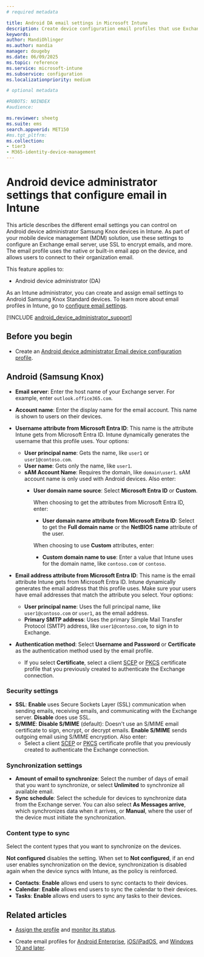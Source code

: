 ```yaml
---
# required metadata

title: Android DA email settings in Microsoft Intune
description: Create device configuration email profiles that use Exchange servers, and retrieve attributes from Microsoft Entra ID. Enable SSL or SMIME, authenticate users with certificates or username/password, and synchronize email and schedules on Android device administrator Samsung Knox devices using Microsoft Intune.
keywords:
author: MandiOhlinger
ms.author: mandia
manager: dougeby
ms.date: 06/09/2025
ms.topic: reference
ms.service: microsoft-intune
ms.subservice: configuration
ms.localizationpriority: medium

# optional metadata

#ROBOTS: NOINDEX
#audience:

ms.reviewer: sheetg
ms.suite: ems
search.appverid: MET150
#ms.tgt_pltfrm:
ms.collection:
- tier3
- M365-identity-device-management
---
```


# Android device administrator settings that configure email in Intune

This article describes the different email settings you can control on Android device administrator Samsung Knox devices in Intune. As part of your mobile device management (MDM) solution, use these settings to configure an Exchange email server, use SSL to encrypt emails, and more. The email profile uses the native or built-in email app on the device, and allows users to connect to their organization email.

This feature applies to:

- Android device administrator (DA)

As an Intune administrator, you can create and assign email settings to Android Samsung Knox Standard devices. To learn more about email profiles in Intune, go to [configure email settings](email-settings-configure.md).

[!INCLUDE [android_device_administrator_support](../includes/android-device-administrator-support.md)]

## Before you begin

- Create an [Android device administrator Email device configuration profile](email-settings-configure.md).

## Android (Samsung Knox)

- **Email server**: Enter the host name of your Exchange server. For example, enter `outlook.office365.com`.
- **Account name**: Enter the display name for the email account. This name is shown to users on their devices.
- **Username attribute from Microsoft Entra ID**: This name is the attribute Intune gets from Microsoft Entra ID. Intune dynamically generates the username that this profile uses. Your options:
  - **User principal name**: Gets the name, like `user1` or `user1@contoso.com`.
  - **User name**: Gets only the name, like `user1`.
  - **sAM Account Name**: Requires the domain, like `domain\user1`. sAM account name is only used with Android devices. Also enter:  
    - **User domain name source**: Select **Microsoft Entra ID** or **Custom**.

      When choosing to get the attributes from Microsoft Entra ID, enter:
      - **User domain name attribute from Microsoft Entra ID**: Select to get the **Full domain name** or the **NetBIOS name** attribute of the user.

      When choosing to use **Custom** attributes, enter:
      - **Custom domain name to use**: Enter a value that Intune uses for the domain name, like `contoso.com` or `contoso`.

- **Email address attribute from Microsoft Entra ID**: This name is the email attribute Intune gets from Microsoft Entra ID. Intune dynamically generates the email address that this profile uses. Make sure your users have email addresses that match the attribute you select. Your options:
  - **User principal name**: Uses the full principal name, like `user1@contoso.com` or `user1`, as the email address.
  - **Primary SMTP address**: Uses the primary Simple Mail Transfer Protocol (SMTP) address, like `user1@contoso.com`, to sign in to Exchange.

- **Authentication method**: Select **Username and Password** or **Certificate** as the authentication method used by the email profile.
  - If you select **Certificate**, select a client [SCEP](../protect/certificates-profile-scep.md) or [PKCS](../protect/certificates-pfx-configure.md) certificate profile that you previously created to authenticate the Exchange connection.

### Security settings

- **SSL**: **Enable** uses Secure Sockets Layer (SSL) communication when sending emails, receiving emails, and communicating with the Exchange server. **Disable** does use SSL.
- **S/MIME**: **Disable S/MIME** (default): Doesn't use an S/MIME email certificate to sign, encrypt, or decrypt emails. **Enable S/MIME** sends outgoing email using S/MIME encryption. Also enter:
  - Select a client [SCEP](../protect/certificates-profile-scep.md) or [PKCS](../protect/certificates-pfx-configure.md) certificate profile that you previously created to authenticate the Exchange connection.

### Synchronization settings

- **Amount of email to synchronize**: Select the number of days of email that you want to synchronize, or select **Unlimited** to synchronize all available email.
- **Sync schedule**: Select the schedule for devices to synchronize data from the Exchange server. You can also select **As Messages arrive**, which synchronizes data when it arrives, or **Manual**, where the user of the device must initiate the synchronization.

### Content type to sync

Select the content types that you want to synchronize on the devices.

**Not configured** disables the setting. When set to **Not configured**, if an end user enables synchronization on the device, synchronization is disabled again when the device syncs with Intune, as the policy is reinforced.

- **Contacts**: **Enable** allows end users to sync contacts to their devices.
- **Calendar**: **Enable** allows end users to sync the calendar to their devices.
- **Tasks**: **Enable** allows end users to sync any tasks to their devices.

## Related articles

- [Assign the profile](device-profile-assign.md) and [monitor its status](device-profile-monitor.md).

- Create email profiles for [Android Enterprise](email-settings-android-enterprise.md), [iOS/iPadOS](email-settings-ios.md), and [Windows 10 and later](email-settings-windows-10.md).
